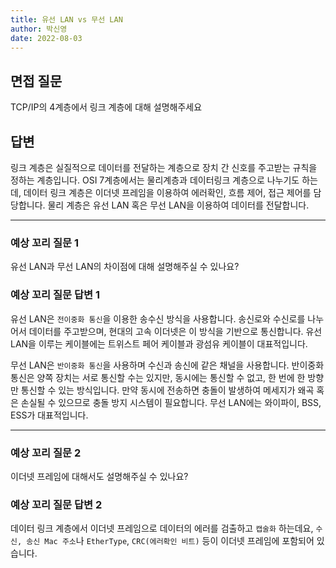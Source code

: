 ```yaml
---
title: 유선 LAN vs 무선 LAN
author: 박신영
date: 2022-08-03
---
```


## 면접 질문

TCP/IP의 4계층에서 링크 계층에 대해 설명해주세요

## 답변

링크 계층은 실질적으로 데이터를 전달하는 계층으로 장치 간 신호를 주고받는 규칙을 정하는 계층입니다.
OSI 7계층에서는 물리계층과 데이터링크 계층으로 나누기도 하는데, 데이터 링크 계층은 이더넷 프레임을 이용하여 에러확인, 흐름 제어, 접근 제어를 담당합니다.
물리 계층은 유선 LAN 혹은 무선 LAN을 이용하여 데이터를 전달합니다.

---

### 예상 꼬리 질문 1

유선 LAN과 무선 LAN의 차이점에 대해 설명해주실 수 있나요?

### 예상 꼬리 질문 답변 1

유선 LAN은 `전이중화 통신`을 이용한 송수신 방식을 사용합니다. 송신로와 수신로를 나누어서 데이터를 주고받으며, 현대의 고속 이더넷은 이 방식을 기반으로 통신합니다.
유선 LAN을 이루는 케이블에는 트위스트 페어 케이블과 광섬유 케이블이 대표적입니다.

무선 LAN은 `반이중화 통신`을 사용하며 수신과 송신에 같은 채널을 사용합니다. 반이중화 통신은 양쪽 장치는 서로 통신할 수는 있지만, 동시에는 통신할 수 없고, 한 번에 한 방향만 통신할 수 있는 방식입니다. 만약 동시에 전송하면 충돌이 발생하여 메세지가 왜곡 혹은 손실될 수 있으므로 충돌 방지 시스템이 필요합니다. 무선 LAN에는 와이파이, BSS, ESS가 대표적입니다.

---

### 예상 꼬리 질문 2

이더넷 프레임에 대해서도 설명해주실 수 있나요?

### 예상 꼬리 질문 답변 2

데이터 링크 계층에서 이더넷 프레임으로 데이터의 에러를 검출하고 `캡술화` 하는데요, `수신, 송신 Mac 주소`나 `EtherType`, `CRC(에러확인 비트)` 등이 이더넷 프레임에 포함되어 있습니다.
